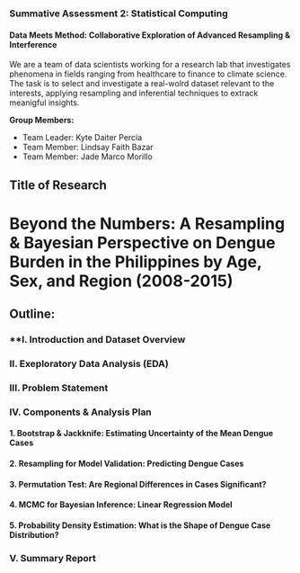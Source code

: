### Summative Assessment 2: Statistical Computing

#### Data Meets Method: Collaborative Exploration of Advanced Resampling & Interference

We are a team of data scientists working for a research lab that investigates phenomena in fields ranging from healthcare to finance to climate science. The task is to select and investigate a real-wolrd dataset relevant to the interests, applying resampling and inferential techniques to extrack meanigful insights.

**Group Members:**
* Team Leader: Kyte Daiter Percia
* Team Member: Lindsay Faith Bazar
* Team Member: Jade Marco Morillo

## Title of Research

# Beyond the Numbers: A Resampling & Bayesian Perspective on Dengue Burden in the Philippines by Age, Sex, and Region (2008-2015)

## Outline:

### **I. Introduction and Dataset Overview

### **II. Exeploratory Data Analysis (EDA)**

### **III. Problem Statement**

### **IV. Components & Analysis Plan**

#### **1. Bootstrap & Jackknife: Estimating Uncertainty of the Mean Dengue Cases**

#### **2. Resampling for Model Validation: Predicting Dengue Cases**

#### **3. Permutation Test: Are Regional Differences in Cases Significant?**

#### **4. MCMC for Bayesian Inference: Linear Regression Model**

#### **5. Probability Density Estimation: What is the Shape of Dengue Case Distribution?**

### **V. Summary Report**
